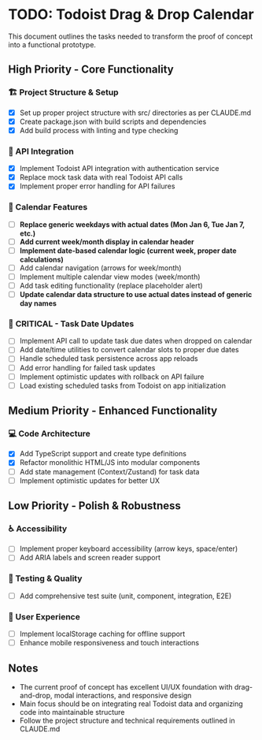 # TODO: Todoist Drag & Drop Calendar

This document outlines the tasks needed to transform the proof of concept into a functional prototype.

## High Priority - Core Functionality

### 🏗️ Project Structure & Setup
- [x] Set up proper project structure with src/ directories as per CLAUDE.md
- [x] Create package.json with build scripts and dependencies
- [x] Add build process with linting and type checking

### 🔌 API Integration
- [x] Implement Todoist API integration with authentication service
- [x] Replace mock task data with real Todoist API calls
- [x] Implement proper error handling for API failures

### 📅 Calendar Features
- [ ] **Replace generic weekdays with actual dates (Mon Jan 6, Tue Jan 7, etc.)**
- [ ] **Add current week/month display in calendar header**
- [ ] **Implement date-based calendar logic (current week, proper date calculations)**
- [ ] Add calendar navigation (arrows for week/month)
- [ ] Implement multiple calendar view modes (week/month)
- [ ] Add task editing functionality (replace placeholder alert)
- [ ] **Update calendar data structure to use actual dates instead of generic day names**

### 🎯 **CRITICAL - Task Date Updates**
- [ ] Implement API call to update task due dates when dropped on calendar
- [ ] Add date/time utilities to convert calendar slots to proper due dates
- [ ] Handle scheduled task persistence across app reloads
- [ ] Add error handling for failed task updates
- [ ] Implement optimistic updates with rollback on API failure
- [ ] Load existing scheduled tasks from Todoist on app initialization

## Medium Priority - Enhanced Functionality

### 💻 Code Architecture
- [x] Add TypeScript support and create type definitions
- [x] Refactor monolithic HTML/JS into modular components
- [ ] Add state management (Context/Zustand) for task data
- [ ] Implement optimistic updates for better UX

## Low Priority - Polish & Robustness

### ♿ Accessibility
- [ ] Implement proper keyboard accessibility (arrow keys, space/enter)
- [ ] Add ARIA labels and screen reader support

### 🧪 Testing & Quality
- [ ] Add comprehensive test suite (unit, component, integration, E2E)

### 📱 User Experience
- [ ] Implement localStorage caching for offline support
- [ ] Enhance mobile responsiveness and touch interactions

## Notes

- The current proof of concept has excellent UI/UX foundation with drag-and-drop, modal interactions, and responsive design
- Main focus should be on integrating real Todoist data and organizing code into maintainable structure
- Follow the project structure and technical requirements outlined in CLAUDE.md